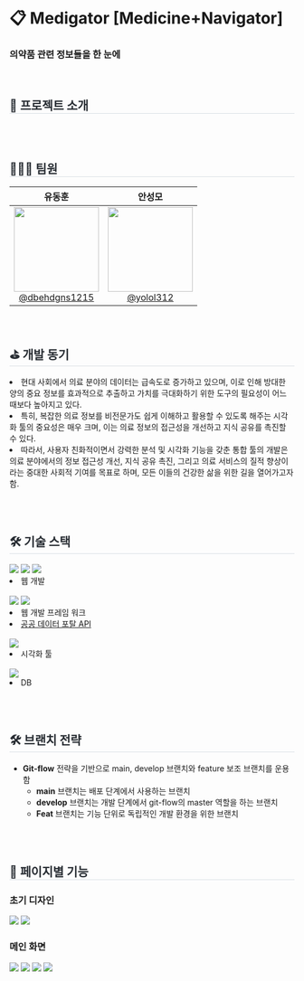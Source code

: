<div align="left"><h1>📋 Medigator [Medicine+Navigator] </h1></div>
<h3>의약품 관련 정보들을 한 눈에</h3><br>

<h2 style="border-bottom: 1px solid #d8dee4; color: #282d33;"> 📌 프로젝트 소개</h2> 
<br><br>
<h2 style="border-bottom: 1px solid #d8dee4; color: #282d33;"> 🧑‍🤝‍🧑 팀원</h2> 
<table>
<thead>
<tr>
<th align="center"><strong>유동훈</strong></th>
<th align="center"><strong>안성모</strong></th>
</tr>
</thead>
<tbody>
<tr>
<td align="center"><a href="https://github.com/dbehdgns1215"><img src="" height="150" width="150" style="max-width: 100%;"> <br> @dbehdgns1215</a></td>
<td align="center"><a href="https://github.com/yolol312"><img src="" height="150" width="150" style="max-width: 100%;"> <br> @yolol312</a></td>
</tr>
</tbody>
</table>
<br>

<h2 style="border-bottom: 1px solid #d8dee4; color: #282d33;"> ⛳ 개발 동기 </h2> 
<li>현대 사회에서 의료 분야의 데이터는 급속도로 증가하고 있으며, 이로 인해 방대한 양의 중요 정보를 효과적으로 추출하고 가치를 극대화하기 위한 도구의 필요성이 어느 때보다 높아지고 있다.
<li>특히, 복잡한 의료 정보를 비전문가도 쉽게 이해하고 활용할 수 있도록 해주는 시각화 툴의 중요성은 매우 크며, 이는 의료 정보의 접근성을 개선하고 지식 공유를 촉진할 수 있다.
<li>따라서, 사용자 친화적이면서 강력한 분석 및 시각화 기능을 갖춘 통합 툴의 개발은 의료 분야에서의 정보 접근성 개선, 지식 공유 촉진, 그리고 의료 서비스의 질적 향상이라는 중대한 사회적 기여를 목표로 하며, 모든 이들의 건강한 삶을 위한 길을 열어가고자 함.

  
<br><br>
<h2 style="border-bottom: 1px solid #d8dee4; color: #282d33;"> 🛠️ 기술 스택 </h2>

<div>
  <img src="https://img.shields.io/badge/Java-007396?style=for-the-badge&logo=Java&logoColor=white">
  <img src="https://img.shields.io/badge/Javascript-F7DF1E?style=for-the-badge&logo=Javascript&logoColor=white">
  <img src="https://img.shields.io/badge/HTML5-E34F26?style=for-the-badge&logo=HTML5&logoColor=white">
  <li>웹 개발</li>
</div>
<div>
  <br/><img src="https://img.shields.io/badge/Spring-6DB33F?style=for-the-badge&logo=Spring&logoColor=white">
  <img src="https://img.shields.io/badge/Spring Boot-6DB33F?style=for-the-badge&logo=Spring Boot&logoColor=white">
  <li>웹 개발 프레임 워크</li>
  <li><a href="https://www.data.go.kr/data/15075057/openapi.do" target="_blank">공공 데이터 포탈 API</a></li>
</div>
<div>
  <br/><img src="https://img.shields.io/badge/Python-3776AB?style=for-the-badge&logo=Python&logoColor=white">
  <li>시각화 툴</li>
</div>

<div>
  <br/><img src="https://img.shields.io/badge/MySQL-4479A1?style=for-the-badge&logo=MySQL&logoColor=white">
  <li>DB</li>
</div>

<br><br>

<h2 style="border-bottom: 1px solid #d8dee4; color: #282d33;"> 🛠️ 브랜치 전략 </h2>
<ul>
  <li><strong>Git-flow</strong> 전략을 기반으로 main, develop 브랜치와 feature 보조 브랜치를 운용함
  <ul>
    <li><strong>main</strong> 브랜치는 배포 단계에서 사용하는 브랜치</li>
    <li><strong>develop</strong> 브랜치는 개발 단계에서 git-flow의 master 역할을 하는 브랜치</li>
    <li><strong>Feat</strong> 브랜치는 기능 단위로 독립적인 개발 환경을 위한 브랜치</li>
  </ul>
  </li>
</ul>


<br><br>
<h2 style="border-bottom: 1px solid #d8dee4; color: #282d33;"> 📄 페이지별 기능</h2>
<h3>초기 디자인</h3>
<img src="https://github.com/dbehdgns1215/Medigator/assets/77192122/099d6efb-a1bd-4392-96f6-56a9fb6df88c">
<img src="https://github.com/dbehdgns1215/Medigator/assets/77192122/11cb7def-1f05-4279-b79d-c1933ef80361">

<h3>메인 화면</h3>
<img src="https://github.com/dbehdgns1215/Medigator/assets/77192122/af127c04-e0ff-49a7-baed-a03e8e8bf88b">
<img src="https://github.com/dbehdgns1215/Medigator/assets/77192122/2274c2d0-f38b-476a-ad62-59383328d5d1">

<img src="https://s2.ezgif.com/tmp/ezgif-2-ec92482d37.gif">
<img src="https://s5.ezgif.com/tmp/ezgif-5-f803a9d6e7.gif">



